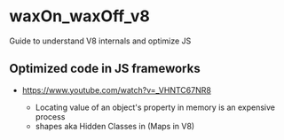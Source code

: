 # waxOn_waxOff_v8
Guide to understand V8 internals and optimize JS

## Optimized code in JS frameworks
- https://www.youtube.com/watch?v=_VHNTC67NR8

    - Locating value of an object's property in memory is an expensive process
    - shapes aka Hidden Classes in (Maps in V8)
    
